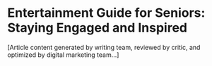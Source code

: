 # Entertainment Guide for Seniors: Staying Engaged and Inspired

[Article content generated by writing team, reviewed by critic, and optimized by digital marketing team...]